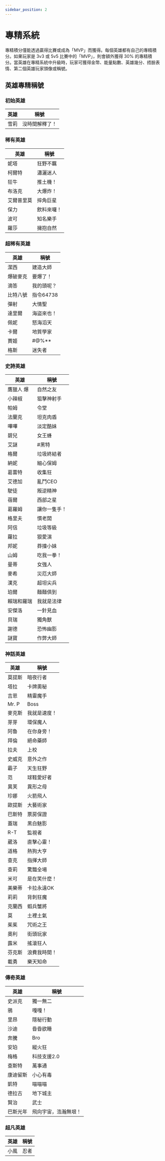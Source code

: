 ```yaml
---
sidebar_position: 2
---
```


# 專精系統

專精積分僅能透過贏得比賽或成為「MVP」而獲得。每個英雄都有自己的專精積分。如果玩家是 3v3 或 5v5 比賽中的「MVP」，則會額外獲得 30% 的專精積分。當英雄在專精系統中升級時，玩家可獲得金幣、能量點數、英雄幾分、捂臉表情、第二個英雄玩家頭像或稱號。

## 英雄專精稱號

### 初始英雄

| 英雄 | 稱號           |
| ---- | -------------- |
| 雪莉 | 沒時間解釋了！ |

### 稀有英雄

| 英雄       | 稱號       |
| ---------- | ---------- |
| 妮塔       | 狂野不羈   |
| 柯爾特     | 瀟灑迷人   |
| 狂牛       | 推土機！   |
| 布洛克     | 大爆炸！   |
| 艾爾普里莫 | 摔角巨星   |
| 保力       | 飲料來囉！ |
| 波可       | 知名樂手   |
| 羅莎       | 擁抱自然   |

### 超稀有英雄

| 英雄     | 稱號       |
| -------- | ---------- |
| 潔西     | 建造大師   |
| 爆破麥克 | 要爆了！   |
| 滴答     | 我的頭呢？ |
| 比特八號 | 指令64738  |
| 彈射     | 大情聖     |
| 達里爾   | 海盜來也！ |
| 佩妮     | 怒海滔天   |
| 卡爾     | 地質學家   |
| 賈姬     | #@%\*\*    |
| 格斯     | 迷失者     |

### 史詩英雄

| 英雄       | 稱號         |
| ---------- | ------------ |
| 鷹獵人 爆  | 自然之友     |
| 小辣椒     | 狙擊神射手   |
| 帕姆       | 令堂         |
| 法蘭克     | 坦克肉盾     |
| 嗶嗶       | 淡定酷妹     |
| 碧兒       | 女王蜂       |
| 艾謎       | #黑特        |
| 格爾       | 垃圾終結者   |
| 納妮       | 細心保姆     |
| 葛蕾特     | 收集狂       |
| 艾德加     | 亂鬥CEO      |
| 駛徒       | 叛逆精神     |
| 蓓爾       | 西部之星     |
| 葛羅姆     | 讓你一隻手！ |
| 格里夫     | 慣老闆       |
| 阿信       | 垃圾等級     |
| 蘿拉       | 狠愛演       |
| 邦妮       | 莽撞小妹     |
| 山姆       | 吃我一拳！   |
| 曼蒂       | 女強人       |
| 麥希       | 災厄大師     |
| 漢克       | 超坦尖兵     |
| 珀爾       | 麵麵俱到     |
| 賴瑞和羅瑞 | 我就是法律   |
| 安傑洛     | 一針見血     |
| 貝瑞       | 獨角獸       |
| 謝德       | 恐怖幽影     |
| 謎寶       | 作弊大師     |

### 神話英雄

| 英雄   | 稱號         |
| ------ | ------------ |
| 莫提斯 | 暗夜行者     |
| 塔拉   | 卡牌奧秘     |
| 吉恩   | 精靈魔手     |
| Mr. P  | Boss         |
| 麥克斯 | 我就是速度！ |
| 芽芽   | 環保魔人     |
| 阿魯   | 在你身旁！   |
| 拜倫   | 絕命藥師     |
| 拉夫   | 上校         |
| 史威克 | 意外之作     |
| 霸子   | 天生狂野     |
| 范     | 球鞋愛好者   |
| 異芙   | 異形之母     |
| 珍娜   | 火箭飛人     |
| 歐提斯 | 大藝術家     |
| 巴斯特 | 票房保證     |
| 蓋瑞   | 黑白魅影     |
| R-T    | 監視者       |
| 葳洛   | 直擊心靈！   |
| 道格   | 熱狗大亨     |
| 查克   | 指揮大師     |
| 查莉   | 驚豔全場     |
| 米可   | 是在笑什麼！ |
| 美樂蒂 | 卡拉永遠OK   |
| 莉莉   | 背刺狂魔     |
| 克蘭西 | 蝦兵蟹將     |
| 莫     | 土裡土氣     |
| 茱茱   | 咒術之王     |
| 奧利   | 街頭玩家     |
| 露米   | 搖滾狂人     |
| 芬克斯 | 浪費我時間！ |
| 載勇   | 樂天知命     |

### 傳奇英雄

| 英雄     | 稱號                 |
| -------- | -------------------- |
| 史派克   | 獨一無二             |
| 鴉       | 嘎嘎！               |
| 里昂     | 隱秘行動             |
| 沙迪     | 昏昏欲睡             |
| 奔騰     | Bro                  |
| 安珀     | 縱火狂               |
| 梅格     | 科技支援2.0          |
| 查斯特   | 萬事通               |
| 康迪留斯 | 小心有毒             |
| 凱特     | 喵喵喵               |
| 德拉古   | 地下城主             |
| 賢治     | 武士                 |
| 巴斯光年 | 飛向宇宙，浩瀚無垠！ |

### 超凡英雄

| 英雄 | 稱號 |
| ---- | ---- |
| 小風 | 忍者 |
